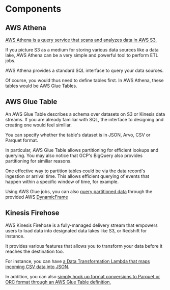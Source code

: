# Components

## AWS Athena

[AWS Athena is a query service that scans and analyzes data in AWS S3.](https://aws.amazon.com/athena/?whats-new-cards.sort-by=item.additionalFields.postDateTime&whats-new-cards.sort-order=desc)

If you picture S3 as a medium for storing various data sources like a data lake, AWS Athena can be a very simple and powerful tool to perform ETL jobs.

AWS Athena provides a standard SQL interface to query your data sources.

Of course, you would thus need to define tables first.
In AWS Athena, these tables would be AWS Glue Tables.

## AWS Glue Table

An AWS Glue Table describes a schema over datasets on S3 or Kinesis data streams.
If you are already familiar with SQL, the interface to designing and creating one would feel similiar.

You can specify whether the table's dataset is in JSON, Arvo, CSV or Parquet format.

In particular, AWS Glue Table allows partitioning for efficient lookups and querying.
You may also notice that GCP's BigQuery also provides partitioning for similiar reasons.

One effective way to partition tables could be via the data record's ingestion or arrival time.
This allows efficient querying of events that happen within a specific window of time, for example.

Using AWS Glue jobs, you can also [query partitioned data](https://aws.amazon.com/blogs/big-data/work-with-partitioned-data-in-aws-glue/) through the provided AWS [DynamicFrame](https://docs.aws.amazon.com/glue/latest/dg/aws-glue-api-crawler-pyspark-extensions-dynamic-frame.html)

## Kinesis Firehose

AWS Kinesis Firehose is a fully-managed delivery stream that empowers users to load data into designated data lakes like S3, or Redshift for instance.

It provides various features that allows you to transform your data before it reaches the destination too.

For instance, you can have [a Data Transformation Lambda that maps incoming CSV data into JSON](https://docs.aws.amazon.com/firehose/latest/dev/data-transformation.html).

In addition, you can also [simply hook up format conversions to Parquet or ORC format through an AWS Glue Table definition.](https://docs.aws.amazon.com/firehose/latest/dev/record-format-conversion.html)
